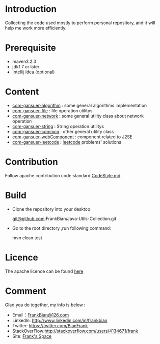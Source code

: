 

# Introduction

Collecting the code used mostly to perform personal repository, and it will help me work more efficiently.

# Prerequisite

* maven3.2.3
* jdk1.7 or later
* Intellij Idea (optional)

# Content 
+ [com-gansuer-algorithm](https://github.com/FrankBian/Java-Utils-Collection/blob/master/com-gansuer-algorithm) : some general algorithms implementation 
+ [com-gansuer-file](https://github.com/FrankBian/Java-Utils-Collection/blob/master/com-gansuer-file) : file operation utilitys
+ [com-gansuer-network](https://github.com/FrankBian/Java-Utils-Collection/blob/master/com-gansuer-network) : some general utility class about network operation
+ [com-gansuer-string](https://github.com/FrankBian/Java-Utils-Collection/blob/master/com-gansuer-string) : String operation utilitys
+ [com-gansuer-common](https://github.com/FrankBian/Java-Utils-Collection/blob/master/com-gansuer-common) : other general utility class
+ [com-gansuer-webComponent](https://github.com/FrankBian/Java-Utils-Collection/tree/master/com-gansuer-webComponent) : component related to J2SE
+ [com-gansuer-leetcode](https://github.com/FrankBian/Java-Utils-Collection/tree/master/com-gansuer-leetcode) : [leetcode](https://leetcode.com) problems' solutions

# Contribution

Follow apache contribution code standard  [CodeStyle.md](https://github.com/FrankBian/Java-Utils-Collection/blob/master/CodeStyle.md) 

# Build

+ Clone the repository into your desktop


    git@github.com:FrankBian/Java-Utils-Collection.git
    
+ Go to the root directory ,run following command: 


    mvn clean test
    
# Licence

The apache licence can be found [here](https://github.com/FrankBian/Java-Utils-Collection/blob/master/LICENSE.txt)  

# Comment 

Glad you do together, my info is below :
         
+ Email：FrankBian@126.com
+ LinkedIn: <http://www.linkedin.com/in/frankbian>  
+ Twitter: <https://twitter.com/BianFrank>   
+ StackOverFlow:<http://stackoverflow.com/users/4134671/frank>   
+ Site: [Frank's Space](http://tech.gansuer.com)
   
 






